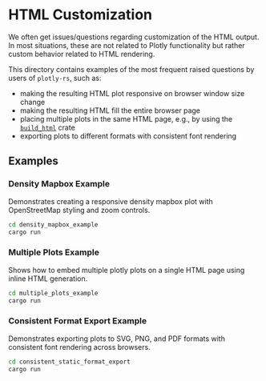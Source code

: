 # HTML Customization

We often get issues/questions regarding customization of the HTML output. In most situations, these are not related to Plotly functionality but rather custom behavior related to HTML rendering.

This directory contains examples of the most frequent raised questions by users of `plotly-rs`, such as:
- making the resulting HTML plot responsive on browser window size change
- making the resulting HTML fill the entire browser page
- placing multiple plots in the same HTML page, e.g., by using the [`build_html`](https://crates.io/crates/build_html) crate
- exporting plots to different formats with consistent font rendering

## Examples

### Density Mapbox Example
Demonstrates creating a responsive density mapbox plot with OpenStreetMap styling and zoom controls.

```bash
cd density_mapbox_example
cargo run
```

### Multiple Plots Example
Shows how to embed multiple plotly plots on a single HTML page using inline HTML generation.

```bash
cd multiple_plots_example
cargo run
```

### Consistent Format Export Example
Demonstrates exporting plots to SVG, PNG, and PDF formats with consistent font rendering across browsers.

```bash
cd consistent_static_format_export
cargo run
```
